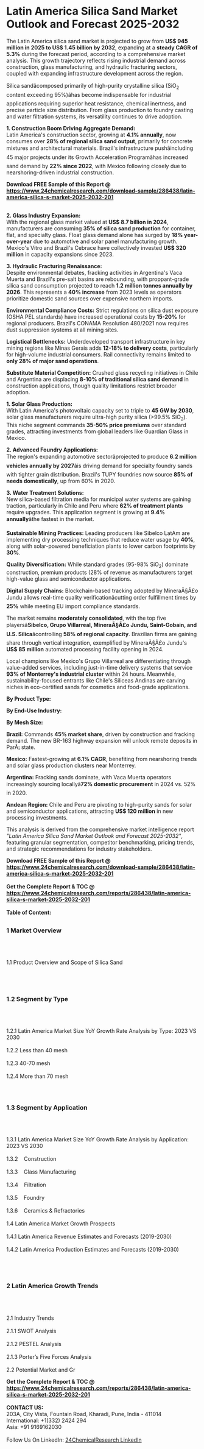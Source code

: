 <h1>Latin America Silica Sand Market Outlook and Forecast 2025-2032</h1><p>The Latin America silica sand market is projected to grow from <strong>US$ 945 million in 2025 to US$ 1.45 billion by 2032</strong>, expanding at a <strong>steady CAGR of 5.3%</strong> during the forecast period, according to a comprehensive market analysis. This growth trajectory reflects rising industrial demand across construction, glass manufacturing, and hydraulic fracturing sectors, coupled with expanding infrastructure development across the region.</p><p>Silica sandâcomposed primarily of high-purity crystalline silica (SiO<sub>2</sub> content exceeding 95%)âhas become indispensable for industrial applications requiring superior heat resistance, chemical inertness, and precise particle size distribution. From glass production to foundry casting and water filtration systems, its versatility continues to drive adoption.</p><p><strong>1. Construction Boom Driving Aggregate Demand:</strong><br>
Latin America's construction sector, growing at <strong>4.1% annually</strong>, now consumes over <strong>28% of regional silica sand output</strong>, primarily for concrete mixtures and architectural materials. Brazil's infrastructure pushâincluding 45 major projects under its Growth Acceleration Programâhas increased sand demand by <strong>22% since 2022</strong>, with Mexico following closely due to nearshoring-driven industrial construction.</p><div><b>Download FREE Sample of this Report @ 
            <a href="https://www.24chemicalresearch.com/download-sample/286438/latin-america-silica-s-market-2025-2032-201">
            https://www.24chemicalresearch.com/download-sample/286438/latin-america-silica-s-market-2025-2032-201</a></b></div><br><p><strong>2. Glass Industry Expansion:</strong><br>
With the regional glass market valued at <strong>US$ 8.7 billion in 2024</strong>, manufacturers are consuming <strong>35% of silica sand production</strong> for container, flat, and specialty glass. Float glass demand alone has surged by <strong>18% year-over-year</strong> due to automotive and solar panel manufacturing growth. Mexico's Vitro and Brazil's Cebrace have collectively invested <strong>US$ 320 million</strong> in capacity expansions since 2023.</p><p><strong>3. Hydraulic Fracturing Renaissance:</strong><br>
Despite environmental debates, fracking activities in Argentina's Vaca Muerta and Brazil's pre-salt basins are rebounding, with proppant-grade silica sand consumption projected to reach <strong>1.2 million tonnes annually by 2026</strong>. This represents a <strong>40% increase</strong> from 2023 levels as operators prioritize domestic sand sources over expensive northern imports.</p><p><strong>Environmental Compliance Costs:</strong> Strict regulations on silica dust exposure (OSHA PEL standards) have increased operational costs by <strong>15-20%</strong> for regional producers. Brazil's CONAMA Resolution 480/2021 now requires dust suppression systems at all mining sites.</p><p><strong>Logistical Bottlenecks:</strong> Underdeveloped transport infrastructure in key mining regions like Minas Gerais adds <strong>12-18% to delivery costs</strong>, particularly for high-volume industrial consumers. Rail connectivity remains limited to <strong>only 28% of major sand operations</strong>.</p><p><strong>Substitute Material Competition:</strong> Crushed glass recycling initiatives in Chile and Argentina are displacing <strong>8-10% of traditional silica sand demand</strong> in construction applications, though quality limitations restrict broader adoption.</p><p><strong>1. Solar Glass Production:</strong><br>
With Latin America's photovoltaic capacity set to triple to <strong>45 GW by 2030</strong>, solar glass manufacturers require ultra-high purity silica (&gt;99.5% SiO<sub>2</sub>). This niche segment commands <strong>35-50% price premiums</strong> over standard grades, attracting investments from global leaders like Guardian Glass in Mexico.</p><p><strong>2. Advanced Foundry Applications:</strong><br>
The region's expanding automotive sectorâprojected to produce <strong>6.2 million vehicles annually by 2027</strong>âis driving demand for specialty foundry sands with tighter grain distribution. Brazil's TUPY foundries now source <strong>85% of needs domestically</strong>, up from 60% in 2020.</p><p><strong>3. Water Treatment Solutions:</strong><br>
New silica-based filtration media for municipal water systems are gaining traction, particularly in Chile and Peru where <strong>62% of treatment plants</strong> require upgrades. This application segment is growing at <strong>9.4% annually</strong>âthe fastest in the market.</p><p><strong>Sustainable Mining Practices:</strong> Leading producers like Sibelco LatAm are implementing dry processing techniques that reduce water usage by <strong>40%</strong>, along with solar-powered beneficiation plants to lower carbon footprints by <strong>30%</strong>.</p><p><strong>Quality Diversification:</strong> While standard grades (95-98% SiO<sub>2</sub>) dominate construction, premium products (28% of revenue as manufacturers target high-value glass and semiconductor applications.</p><p><strong>Digital Supply Chains:</strong> Blockchain-based tracking adopted by MineraÃ§Ã£o Jundu allows real-time quality verificationâcutting order fulfillment times by <strong>25%</strong> while meeting EU import compliance standards.</p><p>The market remains <strong>moderately consolidated</strong>, with the top five playersâ<strong>Sibelco, Grupo Villarreal, MineraÃ§Ã£o Jundu, Saint-Gobain, and U.S. Silica</strong>âcontrolling <strong>58% of regional capacity</strong>. Brazilian firms are gaining share through vertical integration, exemplified by MineraÃ§Ã£o Jundu's <strong>US$ 85 million</strong> automated processing facility opening in 2024.</p><p>Local champions like Mexico's Grupo Villarreal are differentiating through value-added services, including just-in-time delivery systems that service <strong>93% of Monterrey's industrial cluster</strong> within 24 hours. Meanwhile, sustainability-focused entrants like Chile's Siliceas Andinas are carving niches in eco-certified sands for cosmetics and food-grade applications.</p><p><strong>By Product Type:</strong></p><p><strong>By End-Use Industry:</strong></p><p><strong>By Mesh Size:</strong></p><p><strong>Brazil:</strong> Commands <strong>45% market share</strong>, driven by construction and fracking demand. The new BR-163 highway expansion will unlock remote deposits in ParÃ¡ state.</p><p><strong>Mexico:</strong> Fastest-growing at <strong>6.1% CAGR</strong>, benefiting from nearshoring trends and solar glass production clusters near Monterrey.</p><p><strong>Argentina:</strong> Fracking sands dominate, with Vaca Muerta operators increasingly sourcing locallyâ<strong>72% domestic procurement</strong> in 2024 vs. 52% in 2020.</p><p><strong>Andean Region:</strong> Chile and Peru are pivoting to high-purity sands for solar and semiconductor applications, attracting <strong>US$ 120 million</strong> in new processing investments.</p><p>This analysis is derived from the comprehensive market intelligence report <em>"Latin America Silica Sand Market Outlook and Forecast 2025-2032"</em>, featuring granular segmentation, competitor benchmarking, pricing trends, and strategic recommendations for industry stakeholders.</p><div><b>Download FREE Sample of this Report @ 
            <a href="https://www.24chemicalresearch.com/download-sample/286438/latin-america-silica-s-market-2025-2032-201">
            https://www.24chemicalresearch.com/download-sample/286438/latin-america-silica-s-market-2025-2032-201</a></b></div><br><div><b>Get the Complete Report & TOC @ 
            <a href="https://www.24chemicalresearch.com/reports/286438/latin-america-silica-s-market-2025-2032-201">
            https://www.24chemicalresearch.com/reports/286438/latin-america-silica-s-market-2025-2032-201</a></b></div><br>
            <b>Table of Content:</b><p><h2><span style="font-size:16px"><strong>1 Market Overview&nbsp;&nbsp; &nbsp;</strong></span></h2><br />
<br />
<p>1.1 Product Overview and Scope of Silica Sand&nbsp;</p><br />
<br />
<h2><strong><span style="font-size:16px">1.2 Segment by Type&nbsp;&nbsp; &nbsp;</span></strong></h2><br />
<br />
<p>1.2.1 Latin America Market Size YoY Growth Rate Analysis by Type: 2023 VS 2030&nbsp;&nbsp; &nbsp;<br /><br />
1.2.2 Less than 40 mesh&nbsp;&nbsp; &nbsp;<br /><br />
1.2.3 40-70 mesh<br /><br />
1.2.4 More than 70 mesh<br /><br />
<br />
<h2><span style="font-size:16px"><strong>1.3 Segment by Application&nbsp;&nbsp;</strong></span></h2><br />
<br />
<p>1.3.1 Latin America Market Size YoY Growth Rate Analysis by Application: 2023 VS 2030&nbsp;&nbsp; &nbsp;<br /><br />
1.3.2&nbsp;&nbsp; &nbsp;Construction<br /><br />
1.3.3&nbsp;&nbsp; &nbsp;Glass Manufacturing<br /><br />
1.3.4&nbsp;&nbsp; &nbsp;Filtration<br /><br />
1.3.5&nbsp;&nbsp; &nbsp;Foundry<br /><br />
1.3.6&nbsp;&nbsp; &nbsp;Ceramics & Refractories<br /><br />
1.4 Latin America Market Growth Prospects&nbsp;&nbsp; &nbsp;<br /><br />
1.4.1 Latin America Revenue Estimates and Forecasts (2019-2030)&nbsp;&nbsp; &nbsp;<br /><br />
1.4.2 Latin America Production Estimates and Forecasts (2019-2030)&nbsp;&nbsp;</p><br />
<br />
<h2><span style="font-size:16px"><strong>2 Latin America Growth Trends&nbsp;&nbsp; &nbsp;</strong></span></h2><br />
<br />
<p>2.1 Industry Trends&nbsp;&nbsp; &nbsp;<br /><br />
2.1.1 SWOT Analysis&nbsp;&nbsp; &nbsp;<br /><br />
2.1.2 PESTEL Analysis&nbsp;&nbsp; &nbsp;<br /><br />
2.1.3 Porter&rsquo;s Five Forces Analysis&nbsp;&nbsp; &nbsp;<br /><br />
2.2 Potential Market and Gr</p><div><b>Get the Complete Report & TOC @ 
            <a href="https://www.24chemicalresearch.com/reports/286438/latin-america-silica-s-market-2025-2032-201">
            https://www.24chemicalresearch.com/reports/286438/latin-america-silica-s-market-2025-2032-201</a></b></div><br><b>CONTACT US:</b><br>
            203A, City Vista, Fountain Road, Kharadi, Pune, India - 411014<br>
            International: +1(332) 2424 294<br>
            Asia: +91 9169162030 <br><br>
            Follow Us On LinkedIn: <a href="https://www.linkedin.com/company/24chemicalresearch/">24ChemicalResearch LinkedIn</a>